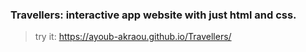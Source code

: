 ### Travellers: interactive app website with just html and css.
> try it: https://ayoub-akraou.github.io/Travellers/
